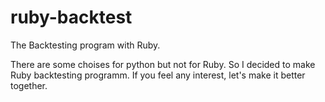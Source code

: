 ruby-backtest
=============

The Backtesting program with Ruby.

There are some choises for python but not for Ruby.
So I decided to make Ruby backtesting programm.
If you feel any interest, let's make it better together.